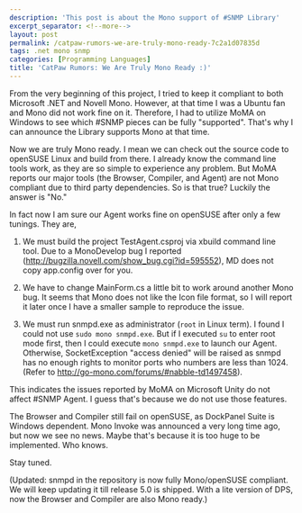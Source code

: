 ```yaml
---
description: 'This post is about the Mono support of #SNMP Library'
excerpt_separator: <!--more-->
layout: post
permalink: /catpaw-rumors-we-are-truly-mono-ready-7c2a1d07835d
tags: .net mono snmp
categories: [Programming Languages]
title: 'CatPaw Rumors: We Are Truly Mono Ready :)'
---
```

From the very beginning of this project, I tried to keep it compliant to both Microsoft .NET and Novell Mono. However, at that time I was a Ubuntu fan and Mono did not work fine on it. Therefore, I had to utilize MoMA on Windows to see which #SNMP pieces can be fully "supported". That's why I can announce the Library supports Mono at that time.
<!--more-->

Now we are truly Mono ready. I mean we can check out the source code to openSUSE Linux and build from there. I already know the command line tools work, as they are so simple to experience any problem. But MoMA reports our major tools (the Browser, Compiler, and Agent) are not Mono compliant due to third party dependencies. So is that true? Luckily the answer is "No."

In fact now I am sure our Agent works fine on openSUSE after only a few tunings. They are,

1. We must build the project TestAgent.csproj via xbuild command line tool. Due to a MonoDevelop bug I reported (http://bugzilla.novell.com/show_bug.cgi?id=595552), MD does not copy app.config over for you.

2. We have to change MainForm.cs a little bit to work around another Mono bug. It seems that Mono does not like the Icon file format, so I will report it later once I have a smaller sample to reproduce the issue.

3. We must run snmpd.exe as administrator (`root` in Linux term). I found I could not use `sudo mono snmpd.exe`. But if I executed `su` to enter root mode first, then I could execute `mono snmpd.exe` to launch our Agent. Otherwise, SocketException "access denied" will be raised as snmpd has no enough rights to monitor ports who numbers are less than 1024. (Refer to http://go-mono.com/forums/#nabble-td1497458).

This indicates the issues reported by MoMA on Microsoft Unity do not affect #SNMP Agent. I guess that's because we do not use those features.

The Browser and Compiler still fail on openSUSE, as DockPanel Suite is Windows dependent. Mono Invoke was announced a very long time ago, but now we see no news. Maybe that's because it is too huge to be implemented. Who knows.

Stay tuned.

(Updated: snmpd in the repository is now fully Mono/openSUSE compliant. We will keep updating it till release 5.0 is shipped. With a lite version of DPS, now the Browser and Compiler are also Mono ready.)
